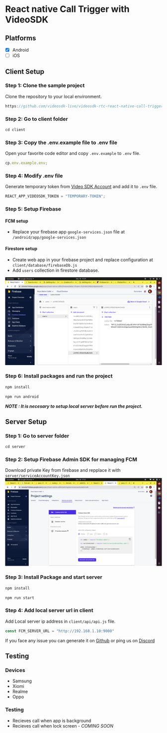 # React native Call Trigger with  VideoSDK

## Platforms 

- [x] Android 
- [ ] iOS 

## Client Setup

### Step 1: Clone the sample project

Clone the repository to your local environment.

```js
https://github.com/videosdk-live/videosdk-rtc-react-native-call-trigger-example.git
```

### Step 2: Go to client folder

```js
cd client
```

### Step 3: Copy the .env.example file to .env file

Open your favorite code editor and copy `.env.example` to `.env` file.

```js
cp.env.example.env;
```

### Step 4: Modify .env file

Generate temporary token from [Video SDK Account](https://app.videosdk.live/signup) and add it to `.env` file.

```js title=".env"
REACT_APP_VIDEOSDK_TOKEN = "TEMPORARY-TOKEN";
```

### Step 5: Setup Firebase 

#### FCM setup
- Replace your firebase app `google-services.json` file at `/android/app/google-services.json`

#### Firestore setup
- Create web app in your firebase project and replace configuration at `client/database/firebaseDb.js`
- Add `users` collection in firestore database.

![plot](./public/image-1.png)


### Step 6: Install packages and run the project

```js
npm install
```

```js
npm run android
```

_**NOTE : It is necesary to setup local server before run the project.**_



## Server Setup

### Step 1: Go to server folder

```js
cd server
```

### Step 2: Setup Firebase Admin SDK for managing FCM

Download private Key from firebase and repplace it with `server/serviceAccountKey.json`
![plot](./public/image-3.png)


### Step 3: Install Package and start server

```js
npm install
```

```js
npm run start
```
### Step 4: Add local server url in client

Add Local server ip address in `client/api/api.js` file.

```js title="api.js"
const FCM_SERVER_URL = "http://192.168.1.10:9000"
```

If you face any issue you can generate it on [Github](https://github.com/videosdk-live/videosdk-rtc-react-native-call-trigger-example/issues) or ping us on [Discord](https://discord.gg/bsEukaNhrD)

## Testing 

### Devices 
- Samsung 
- Xiomi 
- Realme
- Oppo 

### Testing 
- Recieves call when app is background 
- Recieves call when lock screen - _COMING SOON_
